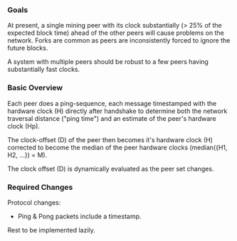 <!-- TITLE: Adaptive Peer Time -->



### Goals

At present, a single mining peer with its clock substantially (> 25% of the expected block time) ahead of the other peers will cause problems on the network. Forks are common as peers are inconsistently forced to ignore the future blocks.

A system with multiple peers should be robust to a few peers having substantially fast clocks.

### Basic Overview

Each peer does a ping-sequence, each message timestamped with the hardware clock (H) directly after handshake to determine both the network traversal distance ("ping time") and an estimate of the peer's hardware clock (Hp).

The clock-offset (D) of the peer then becomes it's hardware clock (H) corrected to become the median of the peer hardware clocks (median({H1, H2, ...}) = M).

The clock offset (D) is dynamically evaluated as the peer set changes.

### Required Changes

Protocol changes:
* Ping & Pong packets include a timestamp.

Rest to be implemented lazily.

